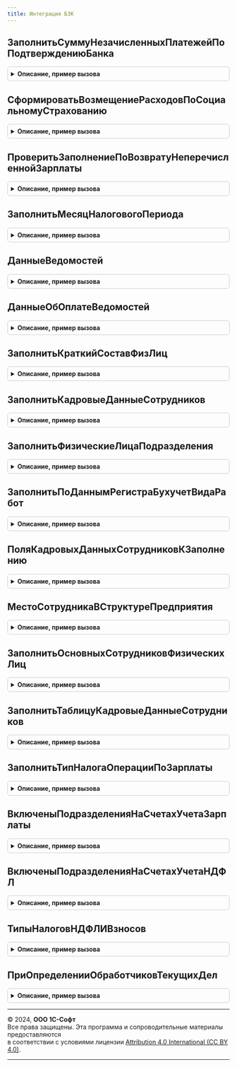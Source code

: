 ```yaml
---
title: Интеграция БЗК
---
```



## ЗаполнитьСуммуНезачисленныхПлатежейПоПодтверждениюБанка
<details style="margin: 1em 0; padding: 0.5em; border: 1px solid #ccc; border-radius: 6px;">

<summary style="font-weight: bold; cursor: pointer;">Описание, пример вызова</summary>

```bsl

// Заполняет итоговую сумму незачисленных платежей по подтверждению банка.
//
// Параметры:
//   Подтверждение - ДокументСсылка - ссылка на подтверждение банка.
//   Сумма - Число - заполняемая сумма незачисленных платежей.
//
Процедура ЗаполнитьСуммуНезачисленныхПлатежейПоПодтверждениюБанка(Подтверждение, Сумма) Экспорт
```

Пример вызова
```bsl
ИнтеграцияБЗК.ЗаполнитьСуммуНезачисленныхПлатежейПоПодтверждениюБанка(Подтверждение, Сумма) 
```
</details>

## СформироватьВозмещениеРасходовПоСоциальномуСтрахованию
<details style="margin: 1em 0; padding: 0.5em; border: 1px solid #ccc; border-radius: 6px;">

<summary style="font-weight: bold; cursor: pointer;">Описание, пример вызова</summary>

```bsl

// Процедура выполняет регистрацию возмещения из ФСС расходов на пособия.
//
// Параметры:
//	МенеджерВременныхТаблиц - МенеджерВременныхТаблиц - менеджер, содержащий таблицу ДокументыКОтражению.
//	Объект - ДокументОбъект.ПоступлениеБезналичныхДенежныхСредств - Документ, если регистрация выполняется при проведении документа.
//	Отказ - Булево - Признак отказа от записи движений.
//
Процедура СформироватьВозмещениеРасходовПоСоциальномуСтрахованию(МенеджерВременныхТаблиц = Неопределено, Объект = Неопределено, Отказ = Ложь) Экспорт
```

Пример вызова
```bsl
ИнтеграцияБЗК.СформироватьВозмещениеРасходовПоСоциальномуСтрахованию(МенеджерВременныхТаблиц, Объект, Отказ);
```
</details>

## ПроверитьЗаполнениеПоВозвратуНеперечисленнойЗарплаты
<details style="margin: 1em 0; padding: 0.5em; border: 1px solid #ccc; border-radius: 6px;">

<summary style="font-weight: bold; cursor: pointer;">Описание, пример вызова</summary>

```bsl

// Проверяет заполнение поступления ДС по возврату неперечисленной зарплаты.
//
// Параметры:
// 	Объект - ДокументОбъект.ПоступлениеБезналичныхДенежныхСредств - проверяемый документ.
// 	МассивНепроверяемыхРеквизитов - Массив - массив непроверяемых реквизитов обработки проверки заполнения.
// 	Отказ - Булево - признак отказа.
//
Процедура ПроверитьЗаполнениеПоВозвратуНеперечисленнойЗарплаты(Объект, МассивНепроверяемыхРеквизитов, Отказ) Экспорт
```

Пример вызова
```bsl
ИнтеграцияБЗК.ПроверитьЗаполнениеПоВозвратуНеперечисленнойЗарплаты(Объект, МассивНепроверяемыхРеквизитов, Отказ) 
```
</details>

## ЗаполнитьМесяцНалоговогоПериода
<details style="margin: 1em 0; padding: 0.5em; border: 1px solid #ccc; border-radius: 6px;">

<summary style="font-weight: bold; cursor: pointer;">Описание, пример вызова</summary>

```bsl

// Возвращает дату, соответствующую налоговому периоду, за который произведен платеж.
//
// Параметры:
//    МесяцНалоговогоПериода - Дата - заполняемая дата.
//    ПоказательОснования - Строка - Условное обозначение основания налогового платежа
//    ПоказательПериода - Строка - Условное обозначение периода, за который перечисляется налог
Процедура ЗаполнитьМесяцНалоговогоПериода(МесяцНалоговогоПериода, ПоказательОснования, ПоказательПериода) Экспорт
```

Пример вызова
```bsl
ИнтеграцияБЗК.ЗаполнитьМесяцНалоговогоПериода(МесяцНалоговогоПериода, ПоказательОснования, ПоказательПериода) 
```
</details>

## ДанныеВедомостей
<details style="margin: 1em 0; padding: 0.5em; border: 1px solid #ccc; border-radius: 6px;">

<summary style="font-weight: bold; cursor: pointer;">Описание, пример вызова</summary>

```bsl

// Функция данные ведомостей для заполнения платежных документов.
//
// Параметры:
//   ПараметрыОтбора - Структура - структура с параметрами отбора ведомостей.
//   МенеджерВременныхТаблиц - МенеджерВременныхТаблиц - менеджер временных таблиц.
//
// Возвращаемое значение:
//   Структура   - структура со значениями РеквизитыШапки и МассивОшибок.
//
Функция ДанныеВедомостей(ПараметрыОтбора, МенеджерВременныхТаблиц = Неопределено) Экспорт
```

Пример вызова
```bsl
Результат = ИнтеграцияБЗК.ДанныеВедомостей(ПараметрыОтбора, МенеджерВременныхТаблиц);
```
</details>

## ДанныеОбОплатеВедомостей
<details style="margin: 1em 0; padding: 0.5em; border: 1px solid #ccc; border-radius: 6px;">

<summary style="font-weight: bold; cursor: pointer;">Описание, пример вызова</summary>

```bsl

// Процедура формирует временную таблицу физических лиц по ведомостям различных типов в соответствии с параметрами.
//
// Параметры:
//	МенеджерВременныхТаблиц - МенеджерВременныхТаблиц - Менеджер временных таблиц
//	Параметры - Структура - Структура параметров.
//
Процедура ДанныеОбОплатеВедомостей(МенеджерВременныхТаблиц, Параметры) Экспорт
```

Пример вызова
```bsl
ИнтеграцияБЗК.ДанныеОбОплатеВедомостей(МенеджерВременныхТаблиц, Параметры) 
```
</details>

## ЗаполнитьКраткийСоставФизЛиц
<details style="margin: 1em 0; padding: 0.5em; border: 1px solid #ccc; border-radius: 6px;">

<summary style="font-weight: bold; cursor: pointer;">Описание, пример вызова</summary>

```bsl

// Преобразовывает переданный массив физических лиц в строку.
// Используется для представления краткого состава документов.
//
// Параметры:
//	ФизическиеЛица - Массив - массив элементов типа СправочникСсылка.ФизическиеЛица,
//	ДатаАктуальности - Дата - дата для получения фамилии, имени и отчества.
//	Состав - Строка - строка вида <Фамилия И.О., Фамилия И.О...>.
//
Процедура ЗаполнитьКраткийСоставФизЛиц(ФизическиеЛица, ДатаАктуальности, Состав) Экспорт
```

Пример вызова
```bsl
ИнтеграцияБЗК.ЗаполнитьКраткийСоставФизЛиц(ФизическиеЛица, ДатаАктуальности, Состав) 
```
</details>

## ЗаполнитьКадровыеДанныеСотрудников
<details style="margin: 1em 0; padding: 0.5em; border: 1px solid #ccc; border-radius: 6px;">

<summary style="font-weight: bold; cursor: pointer;">Описание, пример вызова</summary>

```bsl

// Заполняет кадровые данные: тарифную ставку, отработанное время в переданной коллекции.
//
// Параметры:
//  Объект - ДокументОбъект.ВыработкаСотрудников, ДанныеФормыСтруктура - Заполняемый документ.
//  ИмяТЧ - Строка - имя табличной части, в которой требуется заполнить поля.
//  ЗаполняемыеПоля - Структура - структура, содержащая перечень полей к заполнению (см. ИнтеграцияБЗК.ПоляКадровыхДанных).
//  МассивСтрок - Массив - строки, в которых выполняется заполнение (если Неопределено, то поля заполняются во всех
//                         строках табличной части).
//
Процедура ЗаполнитьКадровыеДанныеСотрудников(Объект, ИмяТЧ, ЗаполняемыеПоля, МассивСтрок = Неопределено) Экспорт
```

Пример вызова
```bsl
ИнтеграцияБЗК.ЗаполнитьКадровыеДанныеСотрудников(Объект, ИмяТЧ, ЗаполняемыеПоля, МассивСтрок);
```
</details>

## ЗаполнитьФизическиеЛицаПодразделения
<details style="margin: 1em 0; padding: 0.5em; border: 1px solid #ccc; border-radius: 6px;">

<summary style="font-weight: bold; cursor: pointer;">Описание, пример вызова</summary>

```bsl

// Возвращает состав подразделения
//
// Параметры:
// 	МассивФизЛиц - Массив - массив физлиц.
// 	Подразделение - СправочникСсылка.СтруктураПредприятия - подразделение.
// 	Организация - СправочникСсылка.Организации - организация искомого подразделения.
//
Процедура ЗаполнитьФизическиеЛицаПодразделения(МассивФизЛиц, Подразделение, Организация = Неопределено) Экспорт
```

Пример вызова
```bsl
ИнтеграцияБЗК.ЗаполнитьФизическиеЛицаПодразделения(МассивФизЛиц, Подразделение, Организация);
```
</details>

## ЗаполнитьПоДаннымРегистраБухучетВидаРабот
<details style="margin: 1em 0; padding: 0.5em; border: 1px solid #ccc; border-radius: 6px;">

<summary style="font-weight: bold; cursor: pointer;">Описание, пример вызова</summary>

```bsl

// Определяется настройки отражения в бух. учете по умолчанию для указанного вида работ.
//
// Параметры:
// 	ДанныеРегистра - Структура - Описание полей см. в ресурсах регистра сведений БухучетРаботСотрудников.
//   ВидРабот - СправочникСсылка.ВидыРаботСотрудников - Вид работ.
//
Процедура ЗаполнитьПоДаннымРегистраБухучетВидаРабот(ДанныеРегистра, ВидРабот) Экспорт
```

Пример вызова
```bsl
ИнтеграцияБЗК.ЗаполнитьПоДаннымРегистраБухучетВидаРабот(ДанныеРегистра, ВидРабот) 
```
</details>

## ПоляКадровыхДанныхСотрудниковКЗаполнению
<details style="margin: 1em 0; padding: 0.5em; border: 1px solid #ccc; border-radius: 6px;">

<summary style="font-weight: bold; cursor: pointer;">Описание, пример вызова</summary>

```bsl

// Формирует структуру полей кадровых данных сотрудников к заполнению
//
// Возвращаемое значение:
//  Структура - поля к заполнению.
//
Функция ПоляКадровыхДанныхСотрудниковКЗаполнению() Экспорт
```

Пример вызова
```bsl
Результат = ИнтеграцияБЗК.ПоляКадровыхДанныхСотрудниковКЗаполнению() 
```
</details>

## МестоСотрудникаВСтруктуреПредприятия
<details style="margin: 1em 0; padding: 0.5em; border: 1px solid #ccc; border-radius: 6px;">

<summary style="font-weight: bold; cursor: pointer;">Описание, пример вызова</summary>

```bsl

//++ Локализация

// Возвращает элемент справочника СтруктураПредприятия, в котором числится физическое лицо.
//
// Параметры:
//  Организация 	- СправочникСсылка.Организации - организация, в которой работает сотрудник
//  ФизическоеЛицо	- СправочникСсылка.ФизическиеЛица - физическое лицо, подразделение которого требуется получить
//  Период			- Дата - дата, на которую требуется получить данные.
//
// Возвращаемое значение:
//   СправочникСсылка.СтруктураПредприятия   - подразделение организационной структуры.
//
Функция МестоСотрудникаВСтруктуреПредприятия(Организация, ФизическоеЛицо, Период) Экспорт
```

Пример вызова
```bsl
Результат = ИнтеграцияБЗК.МестоСотрудникаВСтруктуреПредприятия(Организация, ФизическоеЛицо, Период) 
```
</details>

## ЗаполнитьОсновныхСотрудниковФизическихЛиц
<details style="margin: 1em 0; padding: 0.5em; border: 1px solid #ccc; border-radius: 6px;">

<summary style="font-weight: bold; cursor: pointer;">Описание, пример вызова</summary>

```bsl

//-- Локализация

// Заполняет таблицу значений содержащую поля ФизическоеЛицо и Сотрудник
//
// Параметры:
//	Таблица				-ТаблицаЗначений - Таблица значений, содержащая поля Сотрудник и соответствующее сотруднику ФизическоеЛицо
//	СписокФизическихЛиц - Массив из СправочникСсылка.ФизическиеЛица, СправочникСсылка.ФизическиеЛица, Неопределено -
//							если передано Неопределено - в таблицу войдут "основные" сотрудники всех
//							физических лиц когда либо работавших в организации.
//	ТолькоРазрешенные	- Булево - признак использования РАЗРЕШЕННЫЕ в запросе.
//	Организация			- СправочникСсылка.Организации - ссылка на организацию.
//	Период				- Дата - дата получения сотрудников.
//
Процедура ЗаполнитьОсновныхСотрудниковФизическихЛиц(Таблица, СписокФизическихЛиц, ТолькоРазрешенные, Организация, Период) Экспорт
```

Пример вызова
```bsl
ИнтеграцияБЗК.ЗаполнитьОсновныхСотрудниковФизическихЛиц(Таблица, СписокФизическихЛиц, ТолькоРазрешенные, Организация, Период) 
```
</details>

## ЗаполнитьТаблицуКадровыеДанныеСотрудников
<details style="margin: 1em 0; padding: 0.5em; border: 1px solid #ccc; border-radius: 6px;">

<summary style="font-weight: bold; cursor: pointer;">Описание, пример вызова</summary>

```bsl

// Возвращает таблицу значений заполненную данными сотрудников, перечисленными в
// параметре СписокНеобходимыхДанных.
//
// Параметры:
//	Таблица           - ТаблицаЗначений   - Таблица значений, содержащая запрошенные данные.
//	ТолькоРазрешенные - Булево
//  СписокСотрудников - Массив из СправочникСсылка.Сотрудники - ссылки на элементы справочника сотрудники.
//  КадровыеДанные - 	Строка - список полей данных, перечисленных через запятую
//						или Массив строк с полями данных, которые необходимо получить.
//	ДатаПолученияДанных - Дата - дата на которую необходимо получить данные сотрудников,
//						применимо к данным, носящим периодический характер.
//						Если дату не указывать, будут получены самые последние данные.
//  ПоляОтбораПериодическихДанных - Структура - в качестве ключа указывается имя таблицы, содержащей
//									периодические данные (например ФИОФизическихЛиц, ГражданствоФизическихЛиц).
//									В качестве значений коллекция условий отбора,
//									соединяемых по "И" и применяемых к регистру сведений.
//  ФормироватьСПериодичностьДень - Булево - признак формирования таблицы с периодичностью День.
//
Процедура ЗаполнитьТаблицуКадровыеДанныеСотрудников(Таблица, ТолькоРазрешенные, СписокСотрудников, КадровыеДанные, ДатаПолученияДанных = '00010101', ПоляОтбораПериодическихДанных = Неопределено, ФормироватьСПериодичностьДень = Истина) Экспорт
```

Пример вызова
```bsl
ИнтеграцияБЗК.ЗаполнитьТаблицуКадровыеДанныеСотрудников(Таблица, ТолькоРазрешенные, СписокСотрудников, КадровыеДанные, ДатаПолученияДанных, ПоляОтбораПериодическихДанных, ФормироватьСПериодичностьДень);
```
</details>

## ЗаполнитьТипНалогаОперацииПоЗарплаты
<details style="margin: 1em 0; padding: 0.5em; border: 1px solid #ccc; border-radius: 6px;">

<summary style="font-weight: bold; cursor: pointer;">Описание, пример вызова</summary>

```bsl

//++ Локализация

// Заполняет типа налога в зависимости от операции по зарплате.
//
// Параметры:
//   ТипНалога  - ПеречислениеСсылка.ТипыНалогов - "Типы налогов".
//   ВидОперации - ПеречислениеСсылка.ВидыОперацийПоЗарплате - вид операции по зарплате.
//
Процедура ЗаполнитьТипНалогаОперацииПоЗарплаты(ТипНалога, ВидОперации) Экспорт
```

Пример вызова
```bsl
ИнтеграцияБЗК.ЗаполнитьТипНалогаОперацииПоЗарплаты(ТипНалога, ВидОперации) 
```
</details>

## ВключеныПодразделенияНаСчетахУчетаЗарплаты
<details style="margin: 1em 0; padding: 0.5em; border: 1px solid #ccc; border-radius: 6px;">

<summary style="font-weight: bold; cursor: pointer;">Описание, пример вызова</summary>

```bsl

// Возвращает признак учета по подразделениям на счетах расчетов по оплате труда
//
// Возвращаемое значение:
//   Булево   - признак включения учета по подразделениям.
//
Функция ВключеныПодразделенияНаСчетахУчетаЗарплаты() Экспорт
```

Пример вызова
```bsl
Результат = ИнтеграцияБЗК.ВключеныПодразделенияНаСчетахУчетаЗарплаты() 
```
</details>

## ВключеныПодразделенияНаСчетахУчетаНДФЛ
<details style="margin: 1em 0; padding: 0.5em; border: 1px solid #ccc; border-radius: 6px;">

<summary style="font-weight: bold; cursor: pointer;">Описание, пример вызова</summary>

```bsl

// Возвращает признак учета по подразделениям на счетах учета НДФЛ
//
// Возвращаемое значение:
//   Булево   - признак включения учета по подразделениям.
//
Функция ВключеныПодразделенияНаСчетахУчетаНДФЛ() Экспорт
```

Пример вызова
```bsl
Результат = ИнтеграцияБЗК.ВключеныПодразделенияНаСчетахУчетаНДФЛ() 
```
</details>

## ТипыНалоговНДФЛИВзносов
<details style="margin: 1em 0; padding: 0.5em; border: 1px solid #ccc; border-radius: 6px;">

<summary style="font-weight: bold; cursor: pointer;">Описание, пример вызова</summary>

```bsl

// Возвращает массив всех типов налогов по НДФЛ и страховым взносам
//
// Возвращаемое значение:
//  Массив из ПеречислениеСсылка.ТипыНалогов - поля к заполнению.
//
Функция ТипыНалоговНДФЛИВзносов() Экспорт
```

Пример вызова
```bsl
Результат = ИнтеграцияБЗК.ТипыНалоговНДФЛИВзносов() 
```
</details>

## ПриОпределенииОбработчиковТекущихДел
<details style="margin: 1em 0; padding: 0.5em; border: 1px solid #ccc; border-radius: 6px;">

<summary style="font-weight: bold; cursor: pointer;">Описание, пример вызова</summary>

```bsl

//-- Локализация

// См. ТекущиеДелаПереопределяемый.ПриОпределенииОбработчиковТекущихДел.
Процедура ПриОпределенииОбработчиковТекущихДел(Обработчики) Экспорт
```

Пример вызова
```bsl
ИнтеграцияБЗК.ПриОпределенииОбработчиковТекущихДел(Обработчики) 
```
</details>

---

© 2024, **ООО 1С-Софт**  
Все права защищены. Эта программа и сопроводительные материалы предоставляются  
в соответствии с условиями лицензии [Attribution 4.0 International (CC BY 4.0)](https://creativecommons.org/licenses/by/4.0/legalcode).

---
